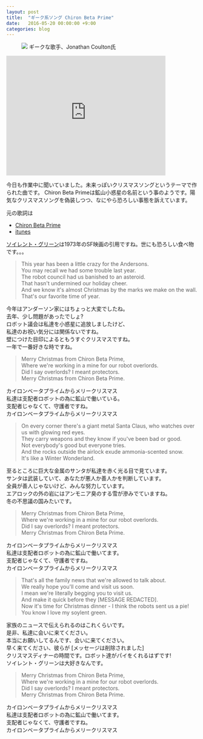 ```yaml
---
layout: post
title:  "ギーク系ソング Chiron Beta Prime"
date:   2016-05-20 00:00:00 +9:00
categories: blog
---
```


<figure>
<img src="http://songs.jonathancoulton.com/photos/hi-res/DESK.jpg"/>
<caption>ギークな歌手、Jonathan Coulton氏</caption>
</figure>

<iframe width="420" height="315" src="https://www.youtube.com/embed/B3DyxaCYlfg" frameborder="0" allowfullscreen></iframe>

今日も作業中に聞いていました。未来っぽいクリスマスソングというテーマで作られた曲です。
Chiron Beta Primeは鉱山小惑星の名前という事のようです。陽気なクリスマスソングを偽装しつつ、なにやら恐ろしい事態を訴えています。

元の歌詞は

- [Chiron Beta Prime](http://www.jonathancoulton.com/wiki/Chiron_Beta_Prime/Lyrics)
- [itunes](https://itunes.apple.com/jp/album/joco-looks-back/id320729997)

[ソイレント・グリーン](https://ja.wikipedia.org/wiki/%E3%82%BD%E3%82%A4%E3%83%AC%E3%83%B3%E3%83%88%E3%83%BB%E3%82%B0%E3%83%AA%E3%83%BC%E3%83%B3)は1973年のSF映画の引用ですね。世にも恐ろしい食べ物です。。。

<blockquote>
This year has been a little crazy for the Andersons.<br/>
You may recall we had some trouble last year.<br/>
The robot council had us banished to an asteroid.<br/>
That hasn't undermined our holiday cheer.<br/>
And we know it's almost Christmas by the marks we make on the wall.<br/>
That's our favorite time of year.
</blockquote>
<p>
今年はアンダーソン家にはちょっと大変でしたね。<br/>
去年、少し問題があったでしょ?<br/>
ロボット議会は私達を小惑星に追放しましたけど、<br/>
私達のお祝い気分には関係ないですね。<br/>
壁につけた目印によるともうすぐクリスマスですね。<br/>
一年で一番好きな時ですね。<br/>
</p>
<blockquote>
Merry Christmas from Chiron Beta Prime,<br/>
Where we're working in a mine for our robot overlords.<br/>
Did I say overlords? I meant protectors.<br/>
Merry Christmas from Chiron Beta Prime.
</blockquote>
<p>
カイロンベータプライムからメリークリスマス<br/>
私達は支配者ロボットの為に鉱山で働いている。<br/>
支配者じゃなくて、守護者ですね。<br/>
カイロンベータプライムからメリークリスマス
</p>

<blockquote>
On every corner there's a giant metal Santa Claus, who watches over us with glowing red eyes.<br/>
They carry weapons and they know if you've been bad or good.<br/>
Not everybody's good but everyone tries.<br/>
And the rocks outside the airlock exude ammonia-scented snow.<br/>
It's like a Winter Wonderland.
</blockquote>
<p>
至るところに巨大な金属のサンタが私達を赤く光る目で見ています。<br/>
サンタは武装していて、あなたが悪人か善人かを判断しています。<br/>
全員が善人じゃないけど、みんな努力しています。<br/>
エアロックの外の岩にはアンモニア臭のする雪が滲みでていますね。<br/>
冬の不思議の国みたいです。<br/>
</p>

<blockquote>
Merry Christmas from Chiron Beta Prime,<br/>
Where we're working in a mine for our robot overlords.<br/>
Did I say overlords? I meant protectors.<br/>
Merry Christmas from Chiron Beta Prime.
</blockquote>
<p>
カイロンベータプライムからメリークリスマス<br/>
私達は支配者ロボットの為に鉱山で働いてます。<br/>
支配者じゃなくて、守護者ですね。<br/>
カイロンベータプライムからメリークリスマス
</p>

<blockquote>
That's all the family news that we're allowed to talk about.<br/>
We really hope you'll come and visit us soon.<br/>
I mean we're literally begging you to visit us.<br/>
And make it quick before they [MESSAGE REDACTED].<br/>
Now it's time for Christmas dinner - I think the robots sent us a pie!<br/>
You know I love my soylent green.
</blockquote>
<p>
家族のニュースで伝えられるのはこれくらいです。<br/>
是非、私達に会いに来てください。<br/>
本当にお願いしてるんです、会いに来てください。<br/>
早く来てください、彼らが [メッセージは削除されました]<br/>
クリスマスディナーの時間です。ロボット達がパイをくれるはずです!<br/>
ソイレント・グリーンは大好きなんです。<br/>
</p>

<blockquote>
Merry Christmas from Chiron Beta Prime,<br/>
Where we're working in a mine for our robot overlords.<br/>
Did I say overlords? I meant protectors.<br/>
Merry Christmas from Chiron Beta Prime.
</blockquote>
<p>
カイロンベータプライムからメリークリスマス<br/>
私達は支配者ロボットの為に鉱山で働いてます。<br/>
支配者じゃなくて、守護者ですね。<br/>
カイロンベータプライムからメリークリスマス
</p>
